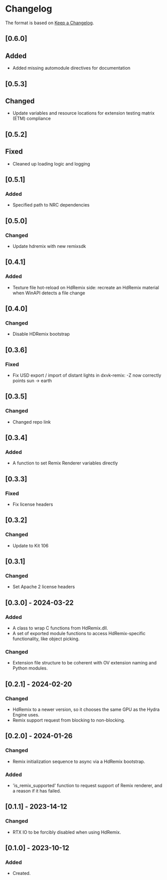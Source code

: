 # Changelog
The format is based on [Keep a Changelog](https://keepachangelog.com/en/1.0.0/).

## [0.6.0]
## Added
- Added missing automodule directives for documentation

## [0.5.3]
## Changed
- Update variables and resource locations for extension testing matrix (ETM) compliance

## [0.5.2]
## Fixed
- Cleaned up loading logic and logging

## [0.5.1]
### Added
- Specified path to NRC dependencies

## [0.5.0]
### Changed
- Update hdremix with new remixsdk

## [0.4.1]
### Added
- Texture file hot-reload on HdRemix side: recreate an HdRemix material when WinAPI detects a file change

## [0.4.0]
### Changed
- Disable HDRemix bootstrap

## [0.3.6]
### Fixed
- Fix USD export / import of distant lights in dxvk-remix: -Z now correctly points sun -> earth

## [0.3.5]
### Changed
- Changed repo link

## [0.3.4]
### Added
- A function to set Remix Renderer variables directly

## [0.3.3]
### Fixed
- Fix license headers

## [0.3.2]
### Changed
- Update to Kit 106

## [0.3.1]
### Changed
- Set Apache 2 license headers

## [0.3.0] - 2024-03-22
### Added
- A class to wrap C functions from HdRemix.dll.
- A set of exported module functions to access HdRemix-specific functionality, like object picking.
### Changed
- Extension file structure to be coherent with OV extension naming and Python modules.

## [0.2.1] - 2024-02-20
### Changed
- HdRemix to a newer version, so it chooses the same GPU as the Hydra Engine uses.
- Remix support request from blocking to non-blocking.

## [0.2.0] - 2024-01-26
### Changed
- Remix initialization sequence to async via a HdRemix bootstrap.
### Added
- 'is_remix_supported' function to request support of Remix renderer, and a reason if it has failed.

## [0.1.1] - 2023-14-12
### Changed
- RTX IO to be forcibly disabled when using HdRemix.

## [0.1.0] - 2023-10-12
### Added
- Created.

